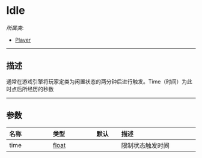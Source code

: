 # Idle

*所属类*:
* [Player](/Api/Classes/GamePlay/Player.md)
------------------------------------------------------------------------------------------
## 描述

通常在游戏引擎将玩家定类为闲置状态的两分钟后进行触发。Time（时间）为此时点后所经历的秒数

------------------------------------------------------------------------------------------
## 参数

|<div style="width:100px">名称</div>|<div style="width:100px">类型</div>|<div style="width:50px">默认</div>|<div style="width:350px">描述</div>|
|:---|:---|:---|:---|
|time|[float](/Api/DataType/Number.md)||限制状态触发时间|
